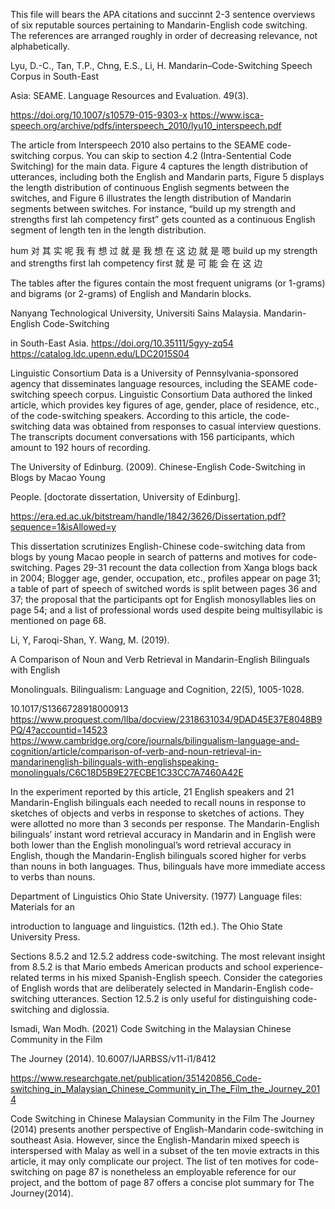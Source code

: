 This file will bears the APA citations and succinnt 2-3 sentence overviews of six reputable sources pertaining to Mandarin-English code switching. The references are arranged roughly in order of decreasing relevance, not alphabetically.





Lyu, D.-C., Tan, T.P., Chng, E.S., Li, H. Mandarin–Code-Switching Speech Corpus in South-East 

  Asia: SEAME. Language Resources and Evaluation. 49(3). 

  https://doi.org/10.1007/s10579-015-9303-x 
  <https://www.isca-speech.org/archive/pdfs/interspeech_2010/lyu10_interspeech.pdf>

The article from Interspeech 2010 also pertains to the SEAME code-switching corpus. You can skip to section 4.2 (Intra-Sentential Code Switching) for the main data. Figure 4 captures the length distribution of utterances, including both the English and Mandarin parts, Figure 5 displays the length distribution of continuous English  segments between the switches, and Figure 6 illustrates the length distribution of Mandarin segments between switches. For instance, “build up my strength and strengths first lah competency first” gets counted as a continuous English segment of length ten in the length distribution.

hum 对 其 实 呢 我 有 想 过 就 是 我 想 在 这 边 就 是 嗯 build up my strength and strengths first lah competency first 就 是 可 能 <v-noise> 会 在 这 边

The tables after the figures contain the most frequent unigrams (or 1-grams) and bigrams (or 2-grams) of English and Mandarin blocks. 

Nanyang Technological University, Universiti Sains Malaysia. Mandarin-English Code-Switching 

  in South-East Asia. https://doi.org/10.35111/5gyy-zq54 
  <https://catalog.ldc.upenn.edu/LDC2015S04>

Linguistic Consortium Data is a University of Pennsylvania-sponsored agency that disseminates language resources, including the SEAME code-switching speech corpus. Linguistic Consortium Data authored the linked article, which provides key figures of age, gender, place of residence, etc., of the code-switching speakers. According to this article, the code-switching data was obtained from responses to casual interview questions. The transcripts document conversations with 156  participants, which amount to 192 hours of recording.


The University of Edinburg. (2009). Chinese-English Code-Switching in Blogs by Macao Young 

  People. [doctorate dissertation, University of Edinburg]. 

  https://era.ed.ac.uk/bitstream/handle/1842/3626/Dissertation.pdf?sequence=1&isAllowed=y



This dissertation scrutinizes English-Chinese code-switching data from blogs by young Macao people in search of patterns and motives for code-switching. Pages 29-31 recount the data collection from Xanga blogs back in 2004; Blogger age, gender, occupation, etc., profiles appear on page 31; a table of part of speech of switched words is split between pages 36 and 37; the proposal that the participants opt for English monosyllables lies on page 54; and a list of professional words used despite being multisyllabic is mentioned on page 68. 

Li, Y, Faroqi-Shan, Y. Wang, M. (2019).

  A Comparison of Noun and Verb Retrieval in Mandarin-English Bilinguals with English 

  Monolinguals. Bilingualism: Language and Cognition, 22(5), 1005-1028. 

10.1017/S1366728918000913
<https://www.proquest.com/llba/docview/2318631034/9DAD45E37E8048B9PQ/4?accountid=14523>
<https://www.cambridge.org/core/journals/bilingualism-language-and-cognition/article/comparison-of-verb-and-noun-retrieval-in-mandarinenglish-bilinguals-with-englishspeaking-monolinguals/C6C18D5B9E27ECBE1C33CC7A7460A42E>

In the experiment reported by this article, 21 English speakers and 21 Mandarin-English bilinguals each needed to recall nouns in response to sketches of objects and verbs in response to sketches of actions. They were allotted no more than 3 seconds per response. The Mandarin-English bilinguals’ instant word retrieval accuracy in Mandarin and in English were both lower than the English monolingual’s word retrieval accuracy in English, though the Mandarin-English bilinguals scored higher for verbs than nouns in both languages. Thus, bilinguals have more immediate access to verbs than nouns.


Department of Linguistics Ohio State University. (1977) Language files: Materials for an 

  introduction to language and linguistics. (12th ed.). The Ohio State University Press.

Sections 8.5.2 and 12.5.2 address code-switching. The most relevant insight from 8.5.2 is that Mario embeds American products and school experience-related terms in his mixed Spanish-English speech. Consider the categories of English words that are deliberately selected in Mandarin-English code-switching utterances. Section 12.5.2  is only useful for distinguishing code-switching and diglossia.


Ismadi, Wan Modh. (2021) Code Switching in the Malaysian Chinese Community in the Film 

  The Journey (2014). 10.6007/IJARBSS/v11-i1/8412

  <https://www.researchgate.net/publication/351420856_Code-switching_in_Malaysian_Chinese_Community_in_The_Film_the_Journey_2014>

Code Switching in Chinese Malaysian Community in the Film The Journey (2014) presents another perspective of English-Mandarin code-switching in southeast Asia. However, since the English-Mandarin mixed speech is interspersed with Malay as well in a subset of the ten movie extracts in this article, it may only complicate our project. The list of ten motives for code-switching on page 87 is nonetheless an employable reference for our project, and the bottom of page 87 offers a concise plot summary for The Journey(2014).
